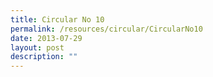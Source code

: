 ```yaml
---
title: Circular No 10
permalink: /resources/circular/CircularNo10
date: 2013-07-29
layout: post
description: ""
---
```

